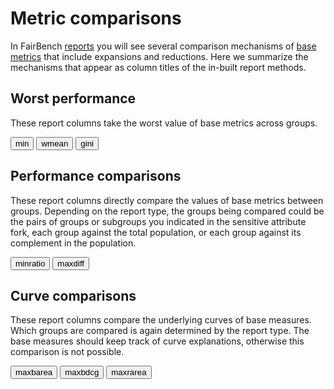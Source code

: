 # Metric comparisons

In FairBench [reports](../basics/reports.md) you will see 
several comparison mechanisms of [base metrics](metrics.md) that include expansions
and reductions. Here we summarize the mechanisms that
appear as column titles of the in-built report methods.

## Worst performance

These report columns take the worst value of base metrics
across groups.

<button onclick="toggleCode('min', this)" class="toggle-reveal">
min</button>
<button onclick="toggleCode('wmean', this)" class="toggle-reveal">
wmean</button>
<button onclick="toggleCode('gini', this)" class="toggle-reveal">
gini</button>

<div id="min" class="doc" markdown="span" style="display:none;">
Computes the minimum base metric value across all groups or
subgroups. Should have a high value to indicate that the base
metric has high value for even then less priviledged group.
</div>

<div id="wmean" class="doc" markdown="span" style="display:none;">
Computes the average of base metric values across
groups and subgroups, weighted by group size. This
places greater emphasis to more populous groups
or subgroups. High values indicate high performance
across groups, and low values worse performance.
This mostly helps get sense of whether a `min`
comparison is substantially smaller than the average.
</div>

<div id="gini" class="doc" markdown="span" style="display:none;">
Computes the gini coefficient between metric values
across all groups or subgroups. Value of 0 indicates
that all groups achieve the same evaluation, whereas
value of 1 indicates full imbalance between metric
values.
</div>

## Performance comparisons

These report columns directly compare the values of
base metrics between groups. Depending on the report
type, the groups being compared could be the pairs of
groups or subgroups you indicated in the sensitive
attribute fork, each group against the total population,
or each group against its complement in the population.

<button onclick="toggleCode('minratio', this)" class="toggle-reveal">
minratio</button>
<button onclick="toggleCode('maxdiff', this)" class="toggle-reveal">
maxdiff</button>

<div id="minratio" class="doc" markdown="span" style="display:none;">
The minimum ratio between base metric values
across groups and subgroups. The comparison is made
pairwise between each pair of groups. Values closer
to zero indicate imbalances between metric values
are large between at least one pair of groups, 
and value of 1 indicates perfect equality in
the measure assessments.
</div>

<div id="maxdiff" class="doc" markdown="span" style="display:none;">
The maximum difference between base metric values
across groups and subgroups. The comparison is made
pairwise between each pair of groups. Values closer
to zero indicate that all groups achieve the same
evaluation, and larger values indicate the worst
deviation between groups. Contrary to 
`minratio` or the `gini`
coefficient, this comparison has the same units 
as the measure being evaluated.
</div>

## Curve comparisons

These report columns compare the underlying curves
of base measures. Which groups are compared is again
determined by the report type. The base measures should
keep track of curve explanations, otherwise this comparison
is not possible.

<button onclick="toggleCode('maxbarea', this)" class="toggle-reveal">
maxbarea</button>
<button onclick="toggleCode('maxbdcg', this)" class="toggle-reveal">
maxbdcg</button>
<button onclick="toggleCode('maxrarea', this)" class="toggle-reveal">
maxrarea</button>

<div id="maxbarea" class="doc" markdown="span" style="display:none;">
The maximum betweeness area between the curves used to
compute metrics. In detail, if the base metric contains a
curve in its explanation, these curves are retrieved
and compared between pairs of groups (the metric's
value itself is not used). The comparison considers
the areas between the curves. The worst area across
pairs of groups is reported. Zero area difference
indicates that all groups have similar areas.
</div>

<div id="maxbdcg" class="doc" markdown="span" style="display:none;">
A similar strategy to `maxbarea` where differences
are made to matter more through a normalized discounted
comulative gain (NDCG) weighting. This is ideal for
comparing the top hit rates of recommendation systems,
but the formula has also been generalized to account
for ROC curves, where false positive rate differences
matter more when they occur for the same
small negative rates. Zero relative area difference again
indicates that all groups have similar ROC curves.
</div>

<div id="maxrarea" class="doc" markdown="span" style="display:none;">
A similar strategy to `maxbarea` where the comparison
between curve points is made not through an absolute
difference but how much their ratio deviates from 1.
Zero relative area difference again
indicates that all groups have similar ROC curves.
</div>

<script>
function toggleCode(id, button) {
    var divsToHide = document.getElementsByClassName("doc");
    for(var i = 0; i < divsToHide.length; i++) {
        divsToHide[i].style.display = "none";
    }
    var codeBlock = document.getElementById(id);
    if (codeBlock.style.display === "none") {
        codeBlock.style.display = "block";
    } else {
        codeBlock.style.display = "none";
    }

    var buttons = document.getElementsByClassName("toggle-reveal");
    for (var j = 0; j < buttons.length; j++) {
        buttons[j].classList.remove("active");
    }
    button.classList.add("active");

}
</script>

